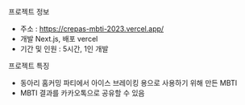 프로젝트 정보
- 주소 : https://crepas-mbti-2023.vercel.app/
- 개발 Next.js, 배포 vercel
- 기간 및 인원 : 5시간, 1인 개발

프로젝트 특징
- 동아리 홈커밍 파티에서 아이스 브레이킹 용으로 사용하기 위해 만든 MBTI
- MBTI 결과를 카카오톡으로 공유할 수 있음
